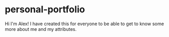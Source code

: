 # personal-portfolio
Hi I'm Alex! I have created this for everyone to be able to get to know some more about me and my attributes.
